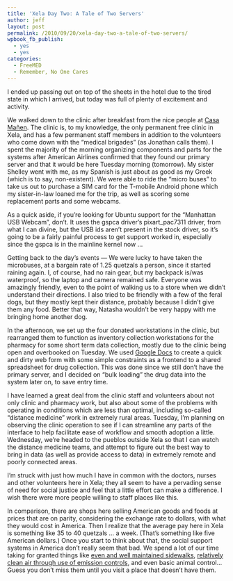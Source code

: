 ```yaml
---
title: 'Xela Day Two: A Tale of Two Servers'
author: jeff
layout: post
permalink: /2010/09/20/xela-day-two-a-tale-of-two-servers/
wpbook_fb_publish:
  - yes
  - yes
categories:
  - FreeMED
  - Remember, No One Cares
---
```


I ended up passing out on top of the sheets in the hotel due to the tired state in which I arrived, but today was full of plenty of excitement and activity.

We walked down to the clinic after breakfast from the nice people at [Casa Mañen][1]. The clinic is, to my knowledge, the only permanent free clinic in Xela, and has a few permanent staff members in addition to the volunteers who come down with the “medical brigades” (as Jonathan calls them). I spent the majority of the morning organizing components and parts for the systems after American Airlines confirmed that they found our primary server and that it would be here Tuesday morning (tomorrow). My sister Shelley went with me, as my Spanish is just about as good as my Greek (which is to say, non-existent). We were able to ride the “micro buses” to take us out to purchase a SIM card for the T-mobile Android phone which my sister-in-law loaned me for the trip, as well as scoring some replacement parts and some webcams.

 [1]: http://www.comeseeit.com/

As a quick aside, if you’re looking for Ubuntu support for the “Manhattan USB Webcam”, don’t. It uses the gspca driver’s pixart_pac7311 driver, from what I can divine, but the USB ids aren’t present in the stock driver, so it’s going to be a fairly painful process to get support worked in, especially since the gspca is in the mainline kernel now …

Getting back to the day’s events — We were lucky to have taken the microbuses, at a bargain rate of 1.25 quetzals a person, since it started raining again. I, of course, had no rain gear, but my backpack is/was waterproof, so the laptop and camera remained safe. Everyone was amazingly friendly, even to the point of walking us to a store when we didn’t understand their directions. I also tried to be friendly with a few of the feral dogs, but they mostly kept their distance, probably because I didn’t give them any food. Better that way, Natasha wouldn’t be very happy with me bringing home another dog.

In the afternoon, we set up the four donated workstations in the clinic, but rearranged them to function as inventory collection workstations for the pharmacy for some short term data collection, mostly due to the clinic being open and overbooked on Tuesday. We used [Google Docs][2] to create a quick and dirty web form with some simple constraints as a frontend to a shared spreadsheet for drug collection. This was done since we still don’t have the primary server, and I decided on “bulk loading” the drug data into the system later on, to save entry time.

 [2]: http://docs.google.com/

I have learned a great deal from the clinic staff and volunteers about not only clinic and pharmacy work, but also about some of the problems with operating in conditions which are less than optimal, including so-called “distance medicine” work in extremely rural areas. Tuesday, I’m planning on observing the clinic operation to see if I can streamline any parts of the interface to help facilitate ease of workflow and smooth adoption a little. Wednesday, we’re headed to the pueblos outside Xela so that I can watch the distance medicine teams, and attempt to figure out the best way to bring in data (as well as provide access to data) in extremely remote and poorly connected areas.

I’m struck with just how much I have in common with the doctors, nurses and other volunteers here in Xela; they all seem to have a pervading sense of need for social justice and feel that a little effort can make a difference. I wish there were more people willing to staff places like this.

In comparison, there are shops here selling American goods and foods at prices that are on parity, considering the exchange rate to dollars, with what they would cost in America. Then I realize that the average pay here in Xela is something like 35 to 40 quetzals … a week. (That’s something like five American dollars.) Once you start to think about that, the social support systems in America don’t really seem that bad. We spend a lot of our time taking for granted things like [even and well maintained sidewalks][3], [relatively clean air through use of emission controls][4], and even basic animal control… Guess you don’t miss them until you visit a place that doesn’t have them.

 [3]: http://en.wikipedia.org/wiki/Americans_with_Disabilities_Act_of_1990
 [4]: http://www.epa.gov/air/caa/
